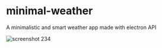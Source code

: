 # minimal-weather
A minimalistic and  smart weather app made with electron API

![screenshot 234](https://user-images.githubusercontent.com/27947066/38201887-752ea250-36b7-11e8-80c5-00c0cd0e18d5.png)
